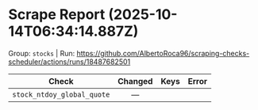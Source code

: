 # Scrape Report (2025-10-14T06:34:14.887Z)

Group: `stocks`  |  Run: https://github.com/AlbertoRoca96/scraping-checks-scheduler/actions/runs/18487682501

| Check | Changed | Keys | Error |
|---|:---:|:--|:--|
| `stock_ntdoy_global_quote` | — |  |  |
